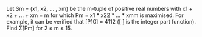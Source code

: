 
Let Sm = (x1, x2, ... , xm) be the m-tuple of positive real numbers with x1 + x2 + ... + xm = m for which Pm = x1 * x22 * ... * xmm is maximised.
For example, it can be verified that [P10] = 4112 ([ ] is the integer part function).
Find &#931;[Pm] for 2 &#8804; m &#8804; 15.
